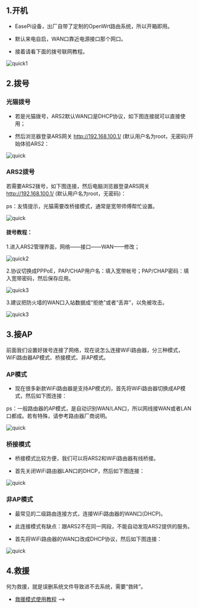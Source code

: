 
## 1.开机

 * EasePi设备，出厂自带了定制的OpenWrt路由系统，所以开箱即用。

 * 默认来电自启，WAN口靠近电源接口那个网口。

 * 接着请看下面的拨号联网教程。
 
![quick1](./quick/quick1.jpg) 



## 2.拨号

### 光猫拨号

 * 若是光猫拨号，ARS2默认WAN口是DHCP协议，如下图连接就可以直接使用；

 * 然后浏览器登录ARS网关 http://192.168.100.1/ (默认用户名为root，无密码)开始体验ARS2：

![quick](./quick/bohao1.jpg) 


### ARS2拨号

若需要ARS2拨号，如下图连接，然后电脑浏览器登录ARS网关 http://192.168.100.1/ (默认用户名为root，无密码)：

ps：友情提示，光猫需要改桥接模式，通常是宽带师傅帮忙设置。

![quick](./quick/bohao2.jpg) 

#### 拨号教程：

1.进入ARS2管理界面，网络——接口——WAN——修改；

![quick2](./quick/quick2.jpg) 

2.协议切换成PPPoE，PAP/CHAP用户名：填入宽带帐号；PAP/CHAP密码：填入宽带密码，然后保存应用。

![quick3](./quick/quick3.jpg) 

3.建议把防火墙的WAN口入站数据成“拒绝”或者“丢弃”，以免被攻击。
 
![quick3](./quick/quick4.jpg)  



## 3.接AP

前面我们设置好拨号连接了网络，现在说怎么连接WiFi路由器，分三种模式，WiFi路由器AP模式、桥接模式、非AP模式。


### AP模式

* 现在很多新款WiFi路由器是支持AP模式的，首先将WiFi路由器切换成AP模式，然后如下图连接：

ps：一般路由器的AP模式，是自动识别WAN/LAN口，所以网线接WAN或者LAN口都成。若有特殊，请参考路由器厂商说明。

![quick](./quick/ap2.jpg)


### 桥接模式

* 桥接模式比较方便，我们可以将ARS2和WiFi路由器有线桥接。

* 首先关闭WiFi路由器LAN口的DHCP，然后如下图连接：

![quick](./quick/ap3.jpg)


### 非AP模式

* 最常见的二级路由连接方式，连接WiFi路由器的WAN口(DHCP)。

* 此连接模式有缺点：跟ARS2不在同一网段，不能自动发现ARS2提供的服务。

* 首先将WiFi路由器的WAN口改成DHCP协议，然后如下图连接：

![quick](./quick/ap1.jpg) 




## 4.救援

何为救援，就是误删系统文件导致进不去系统，需要“救砖”。

 * [救援模式使用教程](https://doc.linkease.com/zh/guide/easepi/common.html#救援模式) -->
